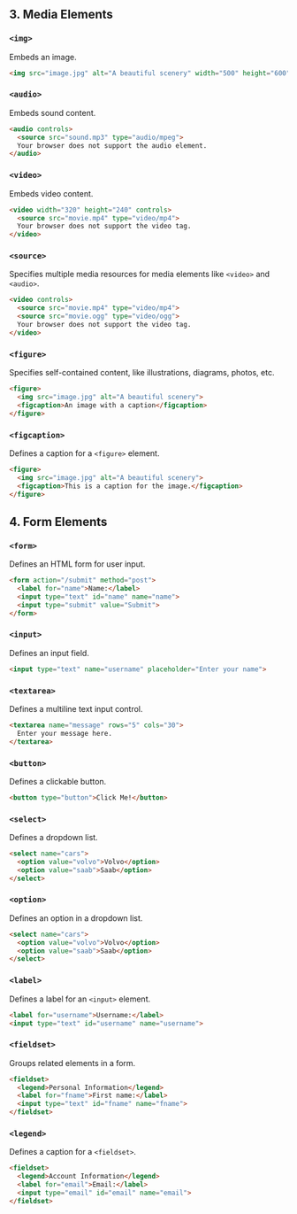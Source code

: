 
## 3. Media Elements

### `<img>`
Embeds an image.

```html
<img src="image.jpg" alt="A beautiful scenery" width="500" height="600">
```

### `<audio>`
Embeds sound content.

```html
<audio controls>
  <source src="sound.mp3" type="audio/mpeg">
  Your browser does not support the audio element.
</audio>
```

### `<video>`
Embeds video content.

```html
<video width="320" height="240" controls>
  <source src="movie.mp4" type="video/mp4">
  Your browser does not support the video tag.
</video>
```

### `<source>`
Specifies multiple media resources for media elements like `<video>` and `<audio>`.

```html
<video controls>
  <source src="movie.mp4" type="video/mp4">
  <source src="movie.ogg" type="video/ogg">
  Your browser does not support the video tag.
</video>
```

### `<figure>`
Specifies self-contained content, like illustrations, diagrams, photos, etc.

```html
<figure>
  <img src="image.jpg" alt="A beautiful scenery">
  <figcaption>An image with a caption</figcaption>
</figure>
```

### `<figcaption>`
Defines a caption for a `<figure>` element.

```html
<figure>
  <img src="image.jpg" alt="A beautiful scenery">
  <figcaption>This is a caption for the image.</figcaption>
</figure>
```

## 4. Form Elements

### `<form>`
Defines an HTML form for user input.

```html
<form action="/submit" method="post">
  <label for="name">Name:</label>
  <input type="text" id="name" name="name">
  <input type="submit" value="Submit">
</form>
```

### `<input>`
Defines an input field.

```html
<input type="text" name="username" placeholder="Enter your name">
```

### `<textarea>`
Defines a multiline text input control.

```html
<textarea name="message" rows="5" cols="30">
  Enter your message here.
</textarea>
```

### `<button>`
Defines a clickable button.

```html
<button type="button">Click Me!</button>
```

### `<select>`
Defines a dropdown list.

```html
<select name="cars">
  <option value="volvo">Volvo</option>
  <option value="saab">Saab</option>
</select>
```

### `<option>`
Defines an option in a dropdown list.

```html
<select name="cars">
  <option value="volvo">Volvo</option>
  <option value="saab">Saab</option>
</select>
```

### `<label>`
Defines a label for an `<input>` element.

```html
<label for="username">Username:</label>
<input type="text" id="username" name="username">
```

### `<fieldset>`
Groups related elements in a form.

```html
<fieldset>
  <legend>Personal Information</legend>
  <label for="fname">First name:</label>
  <input type="text" id="fname" name="fname">
</fieldset>
```

### `<legend>`
Defines a caption for a `<fieldset>`.

```html
<fieldset>
  <legend>Account Information</legend>
  <label for="email">Email:</label>
  <input type="email" id="email" name="email">
</fieldset>
```
